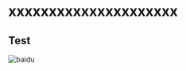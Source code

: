 
xxxxxxxxxxxxxxxxxxxxx
=======================
Test
-----------------------
![baidu](http://www.baidu.com/img/bdlogo.gif "百度logo")
